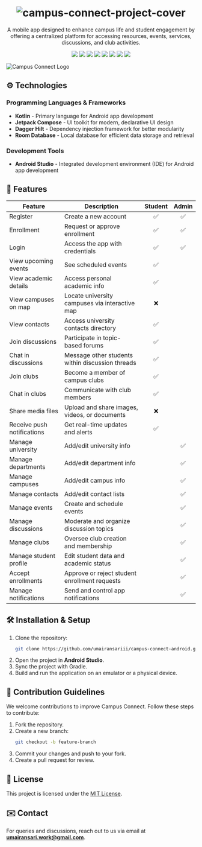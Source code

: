 <div align="center">
   <h1>
      <img src="https://raw.githubusercontent.com/umairansariii/campus-connect-android/refs/heads/docs/update-readme/.media/project-cover.png" alt="campus-connect-project-cover"/>
   </h1>
   <p>A mobile app designed to enhance campus life and student engagement by offering a centralized platform for accessing resources, events, services, discussions, and club activities.</p>
   <img src="https://img.shields.io/badge/platform-android-green?style=flat-square&logo=android" />
   <img src="https://img.shields.io/badge/language-kotlin-blueviolet?style=flat-square&logo=kotlin" />
   <img src="https://img.shields.io/badge/target_sdk-v35-orange?style=flat-square" />
   <img src="https://img.shields.io/badge/room_database-v2.6.1-red?style=flat-square" />
   <img src="https://img.shields.io/badge/dagger_hilt-v2.51.1-blue?style=flat-square" />
   <img src="https://img.shields.io/badge/coil-v2.4.0-violet?style=flat-square" />
   <img src="https://img.shields.io/badge/gradle-8.4-02303A?style=flat-square&logo=gradle" />
   <img src="https://img.shields.io/badge/jetpack_compose-1.6.0-4285F4?style=flat-square&logo=jetpack-compose" />
</div>

![Campus Connect Logo](https://raw.githubusercontent.com/umairansariii/campus-connect-android/refs/heads/docs/update-readme/.media/register-home-discussion-page.png)

## ⚙️ Technologies

### Programming Languages & Frameworks

- **Kotlin** - Primary language for Android app development
- **Jetpack Compose** - UI toolkit for modern, declarative UI design
- **Dagger Hilt** - Dependency injection framework for better modularity
- **Room Database** - Local database for efficient data storage and retrieval

### Development Tools

- **Android Studio** - Integrated development environment (IDE) for Android app development

## 🚀 Features

| Feature                    | Description                                      | Student | Admin |
| -------------------------- | ------------------------------------------------ | :-----: | :---: |
| Register                   | Create a new account                             |   ✅    |  ✅   |
| Enrollment                 | Request or approve enrollment                    |   ✅    |  ✅   |
| Login                      | Access the app with credentials                  |   ✅    |  ✅   |
| View upcoming events       | See scheduled events                             |   ✅    |       |
| View academic details      | Access personal academic info                    |   ✅    |       |
| View campuses on map       | Locate university campuses via interactive map   |   ❌    |       |
| View contacts              | Access university contacts directory             |   ✅    |       |
| Join discussions           | Participate in topic-based forums                |   ✅    |       |
| Chat in discussions        | Message other students within discussion threads |   ✅    |       |
| Join clubs                 | Become a member of campus clubs                  |   ✅    |       |
| Chat in clubs              | Communicate with club members                    |   ✅    |       |
| Share media files          | Upload and share images, videos, or documents    |   ❌    |       |
| Receive push notifications | Get real-time updates and alerts                 |   ✅    |       |
| Manage university          | Add/edit university info                         |         |  ✅   |
| Manage departments         | Add/edit department info                         |         |  ✅   |
| Manage campuses            | Add/edit campus info                             |         |  ✅   |
| Manage contacts            | Add/edit contact lists                           |         |  ✅   |
| Manage events              | Create and schedule events                       |         |  ✅   |
| Manage discussions         | Moderate and organize discussion topics          |         |  ✅   |
| Manage clubs               | Oversee club creation and membership             |         |  ✅   |
| Manage student profile     | Edit student data and academic status            |         |  ✅   |
| Accept enrollments         | Approve or reject student enrollment requests    |         |  ✅   |
| Manage notifications       | Send and control app notifications               |         |  ✅   |

## 🛠️ Installation & Setup

1. Clone the repository:
   ```bash
   git clone https://github.com/umairansariii/campus-connect-android.git
   ```
2. Open the project in **Android Studio**.
3. Sync the project with Gradle.
4. Build and run the application on an emulator or a physical device.

## 🤝 Contribution Guidelines

We welcome contributions to improve Campus Connect. Follow these steps to contribute:

1. Fork the repository.
2. Create a new branch:
   ```bash
   git checkout -b feature-branch
   ```
3. Commit your changes and push to your fork.
4. Create a pull request for review.

## 📜 License

This project is licensed under the [MIT License](LICENSE).

## ✉️ Contact

For queries and discussions, reach out to us via email at **umairansari.work@gmail.com**.
